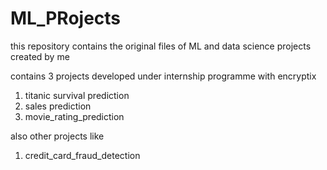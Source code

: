 # ML_PRojects
this repository contains the original files of ML and data science projects created by me 

contains 3 projects developed under internship programme with encryptix 
1) titanic survival prediction
2) sales prediction
3) movie_rating_prediction

also other projects like 
1) credit_card_fraud_detection
